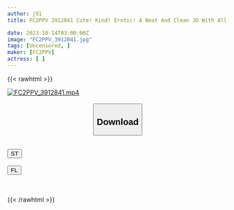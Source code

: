 ```yaml
---
author: j91
title: FC2PPV 3912841 Cute! Kind! Erotic! A Neat And Clean JD With All Three Features Is Wearing A Recruitment Suit And Doing P Activity While Job Hunting★Dirty Service 3 People In A Row With Sticky Blowjobs + Can’t Resist Begging And Inserting Raw Nn★Fair-Skinned Erotic Cute JD Kasumi Vol.1

date: 2023-10-14T03:00:00Z
image: "FC2PPV_3912841.jpg"
tags: [Uncensored, ]
maker: [FC2PPV]
actress: [ ]
---
```



{{< rawhtml >}}

<div class="video" data-videoid="PD99Wrl22DiWPb">
    <a href="javascript:;">
        <img src="https://my.j91.asia/posts/FC2PPV_3912841/FC2PPV_3912841.jpg" width="WIDTH" height="HEIGHT" alt="FC2PPV_3912841.mp4" loading="lazy">
    </a>
</div>

<script type="text/javascript" src="https://j91.asia/asset/on-demand-st.js"></script>

<br>
  <link rel="stylesheet" href="https://j91.asia/asset/bs5.css">
  
  <center>
  <button class="btn btn-primary" type="button" data-bs-toggle="collapse" data-bs-target=".multi-collapse" aria-expanded="false" aria-controls="multiCollapseExample1 multiCollapseExample2"><h2>Download</h2></button></center>
</p>
<div class="row">
  <div class="col">
    <div class="collapse multi-collapse" id="multiCollapseExample1">
      <div class="card card-body">
	      	      <br>
<div class="buttons">  
<a href="https://streamtape.to/v/PD99Wrl22DiWPb"><button class="btn-hover color-3"><i class="fa fa-download"></i> ST</button></a></div>
    </div>
  </div>
</div>
  <div class="col">
    <div class="collapse multi-collapse" id="multiCollapseExample2">
      <div class="card card-body">
	      <br>
<div class="buttons">
    <a href="https://filelions.online/f/1xdwwy8o0j3p"><button class="btn-hover color-9"><i class="fa fa-download"></i> FL</button></a></div>
<br><br>
      </div>
    </div>
  </div>
</div>

{{< /rawhtml >}}